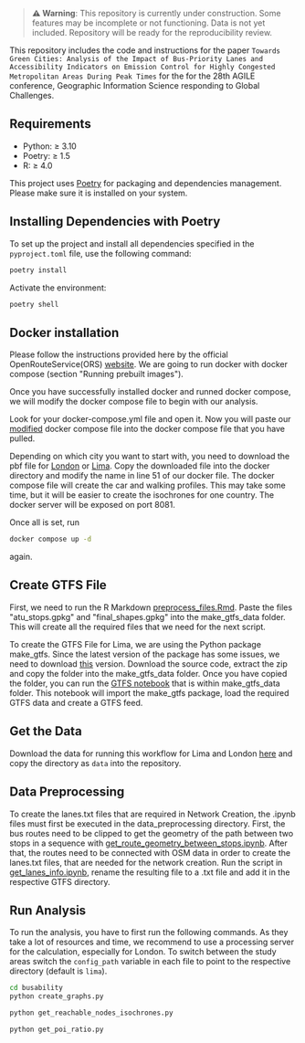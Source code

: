 > **⚠️ Warning**: This repository is currently under construction. Some features may be incomplete or not functioning. Data is not yet included. Repository will be ready for the reproducibility review.



This repository includes the code and instructions for the paper `Towards Green Cities: Analysis of the Impact of Bus-Priority Lanes and Accessibility Indicators on Emission Control for Highly Congested Metropolitan Areas During Peak Times` for the for the 28th AGILE conference, Geographic Information Science responding to Global Challenges.

## Requirements

- Python: ≥ 3.10
- Poetry: ≥ 1.5
- R: ≥ 4.0

This project uses [Poetry](https://python-poetry.org/docs/) for packaging and dependencies management. Please make sure it is installed on your system.

## Installing Dependencies with Poetry

To set up the project and install all dependencies specified in the `pyproject.toml` file, use the following command:

```bash
poetry install
```

Activate the environment:

```bash
poetry shell
```

## Docker installation

Please follow the instructions provided here by the official OpenRouteService(ORS) [website](https://giscience.github.io/openrouteservice/run-instance/running-with-docker). We are going to run docker with docker compose (section "Running prebuilt images").

Once you have successfully installed docker and runned docker compose, we will modify the docker compose file to begin with our analysis. 

Look for your docker-compose.yml file and open it. Now you will paste our [modified](busability/data_preprocessing/get_route_geometry_between_stops.ipynb) docker compose file into the docker compose file that you have pulled. 

Depending on which city you want to start with, you need to download the pbf file for [London](https://download.geofabrik.de/europe/united-kingdom/england/greater-london-latest.osm.pbf) or [Lima](https://download.geofabrik.de/south-america/peru-latest.osm.pbf). 
Copy the downloaded file into the docker directory and modify the name in line 51 of our docker file. The docker compose file will create the car and walking profiles. This may take some time, but it will be easier to create the isochrones for one country. 
The docker server will be exposed on port 8081. 

Once all is set, run 
```bash
docker compose up -d
```
again. 

## Create GTFS File

First, we need to run the R Markdown [preprocess_files.Rmd](busability-lima-agile-2025/blob/main/make_gtfs/preprocess_files.Rmd). Paste the files "atu_stops.gpkg" and "final_shapes.gpkg" into the make_gtfs_data folder.  
This will create all the required files that we need for the next script.

To create the GTFS File for Lima, we are using the Python package make_gtfs. Since the latest version of the package has some issues, we need to download [this](https://github.com/mrcagney/make_gtfs/releases/tag/4.0.7) version. Download the source code, extract the zip and copy the folder into the make_gtfs_data folder. 
Once you have copied the folder, you can run the [GTFS notebook](busability-lima-agile-2025/blob/main/make_gtfs/make_gtfs_data/make_gtfs.ipynb) that is within make_gtfs_data folder. This notebook will import the make_gtfs package, load the required GTFS data and create a GTFS feed. 

## Get the Data
Download the data for running this workflow for Lima and London [here](https://heibox.uni-heidelberg.de/d/45aede558e8f4282ba10/) and copy the directory as `data` into the repository.

## Data Preprocessing

To create the lanes.txt files that are required in Network Creation, the .ipynb files must first be executed in the data_preprocessing directory. First, the bus routes need to be clipped to get the geometry of the path between
two stops in a sequence with [get_route_geometry_between_stops.ipynb](busability/data_preprocessing/get_route_geometry_between_stops.ipynb). After that, the routes need to be connected with OSM data in order to create the lanes.txt files,
that are needed for the network creation. Run the script in [get_lanes_info.ipynb](busability/data_preprocessing/get_lanes_info.ipynb), rename the resulting file to a .txt file and add it in the respective GTFS directory.

## Run Analysis

To run the analysis, you have to first run the following commands. As they take a lot of resources and time, we recommend to use 
a processing server for the calculation, especially for London. To switch between the study areas switch the `config_path`
variable in each file to point to the respective directory (default is `lima`).

```bash
cd busability
python create_graphs.py
```

```bash
python get_reachable_nodes_isochrones.py
```

```bash
python get_poi_ratio.py
```
